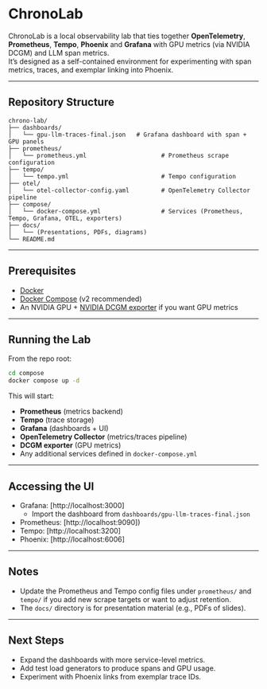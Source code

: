 # ChronoLab

ChronoLab is a local observability lab that ties together **OpenTelemetry**, **Prometheus**, **Tempo**, **Phoenix** and **Grafana** with GPU metrics (via NVIDIA DCGM) and LLM span metrics.  
It’s designed as a self-contained environment for experimenting with span metrics, traces, and exemplar linking into Phoenix.

---

## Repository Structure

```
chrono-lab/
├── dashboards/
│   └── gpu-llm-traces-final.json   # Grafana dashboard with span + GPU panels
├── prometheus/
│   └── prometheus.yml                     # Prometheus scrape configuration
├── tempo/
│   └── tempo.yml                          # Tempo configuration
├── otel/
│   └── otel-collector-config.yaml         # OpenTelemetry Collector pipeline
├── compose/
│   └── docker-compose.yml                 # Services (Prometheus, Tempo, Grafana, OTEL, exporters)
├── docs/
│   └── (Presentations, PDFs, diagrams)
└── README.md
```

---

## Prerequisites

- [Docker](https://docs.docker.com/get-docker/)  
- [Docker Compose](https://docs.docker.com/compose/install/) (v2 recommended)  
- An NVIDIA GPU + [NVIDIA DCGM exporter](https://github.com/NVIDIA/dcgm-exporter) if you want GPU metrics  

---

## Running the Lab

From the repo root:

```bash
cd compose
docker compose up -d
```

This will start:
- **Prometheus** (metrics backend)
- **Tempo** (trace storage)
- **Grafana** (dashboards + UI)
- **OpenTelemetry Collector** (metrics/traces pipeline)
- **DCGM exporter** (GPU metrics)
- Any additional services defined in `docker-compose.yml`

---

## Accessing the UI

- Grafana: [http://localhost:3000]
  - Import the dashboard from `dashboards/gpu-llm-traces-final.json`  
- Prometheus: [http://localhost:9090])  
- Tempo: [http://localhost:3200]
- Phoenix: [http://localhost:6006]

---

## Notes

- Update the Prometheus and Tempo config files under `prometheus/` and `tempo/` if you add new scrape targets or want to adjust retention.  
- The `docs/` directory is for presentation material (e.g., PDFs of slides).  

---

## Next Steps

- Expand the dashboards with more service-level metrics.  
- Add test load generators to produce spans and GPU usage.  
- Experiment with Phoenix links from exemplar trace IDs.

